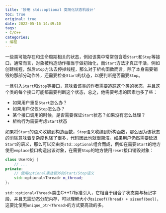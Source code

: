 ```yaml
---
title: '妙用 std::optional 类简化状态机设计'
toc: true
original: true
date: 2022-05-16 14:49:10
tags:
- C/C++
categories:
- 编程
---
```


一些类可能存在和生命周期相关的状态，例如该类中常常包含着`Start`和`Stop`等接口，通常而言，对象被构造动作相当于做初始化，而`Start`方法才真正干活，例如创建线程，然后`Stop`方法去停掉线程，那么对于析构函数而言，除了本身需要销毁的那部分动作外，还需要检查`Start`的状态，以便判断是否需要`Stop`。

一旦引入`Start`和`Stop`等接口，意味着该类的作者需要追踪这个类的状态，并且这个类的每个接口可能都需要判断这个状态，总之，他需要考虑的因素也多了些：

- 如果用户重复`Start`怎么办？
- 如果用户仅仅`Stop`怎么办？
- 某个接口调用的时候，是否需要保证`Start`状态？如果没有怎么处理？
- 析构行为需要考虑`Start`状态

如果将`Start`的语义收编到构造函数，`Stop`语义收编到析构函数，那么因为该状态的消除意味着复杂度也降了很多，代码因此也就很简洁。如果用户仍然需要延迟`Start`的语义，那么可以交由类`std::optional`组合而成，例如在需要`Start`的地方使用`emplace`接口构造出该对象，在需要`Stop`的地方使用`reset`接口销毁对象：

```cpp
class UserObj {
    // ...
private:
    // 使用optional表达额外的Start/Stop语义
    std::optional<Thread> m_thread;
};
```

`std::optional<Thread>`类由C++17标准引入，它相当于组合了状态类与标记字段，并且无需动态分配内存，可以理解大小为`sizeof(Thread) + sizeof(bool)`，这要比使用`unique_ptr<Thread>`的方式要高效的多。
